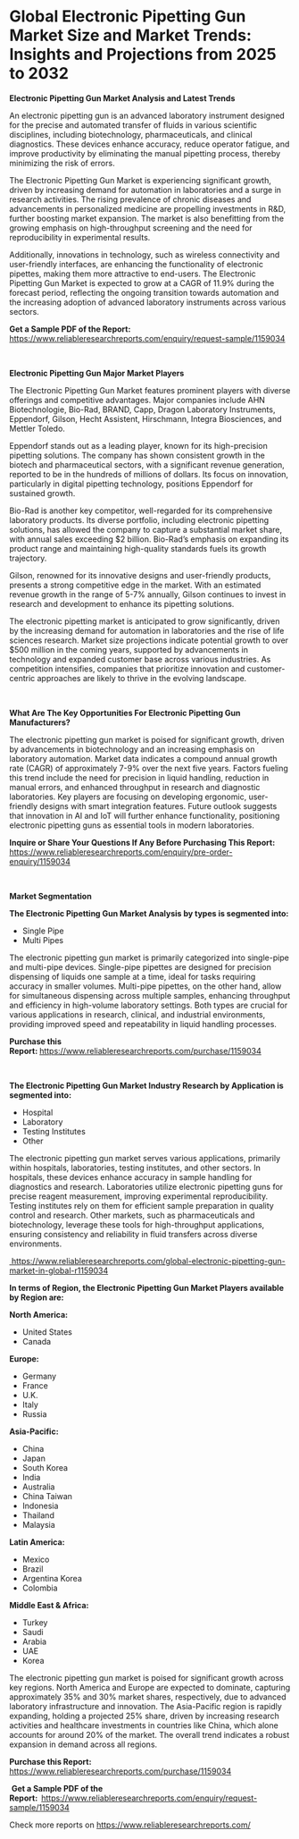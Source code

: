 <p><h1>Global Electronic Pipetting Gun Market Size and Market Trends: Insights and Projections from 2025 to 2032</h1></p><p><strong>Electronic Pipetting Gun Market Analysis and Latest Trends</strong></p>
<p><p>An electronic pipetting gun is an advanced laboratory instrument designed for the precise and automated transfer of fluids in various scientific disciplines, including biotechnology, pharmaceuticals, and clinical diagnostics. These devices enhance accuracy, reduce operator fatigue, and improve productivity by eliminating the manual pipetting process, thereby minimizing the risk of errors.</p><p>The Electronic Pipetting Gun Market is experiencing significant growth, driven by increasing demand for automation in laboratories and a surge in research activities. The rising prevalence of chronic diseases and advancements in personalized medicine are propelling investments in R&D, further boosting market expansion. The market is also benefitting from the growing emphasis on high-throughput screening and the need for reproducibility in experimental results.</p><p>Additionally, innovations in technology, such as wireless connectivity and user-friendly interfaces, are enhancing the functionality of electronic pipettes, making them more attractive to end-users. The Electronic Pipetting Gun Market is expected to grow at a CAGR of 11.9% during the forecast period, reflecting the ongoing transition towards automation and the increasing adoption of advanced laboratory instruments across various sectors.</p></p>
<p><strong>Get a Sample PDF of the Report:&nbsp;</strong> <a href="https://www.reliableresearchreports.com/enquiry/request-sample/1159034?utm_campaign=2230&utm_medium=2&utm_source=Github&utm_content=ia&utm_term=22032025&utm_id=electronic-pipetting-gun">https://www.reliableresearchreports.com/enquiry/request-sample/1159034</a></p>
<p>&nbsp;</p>
<p><strong>Electronic Pipetting Gun Major Market Players</strong></p>
<p><p>The Electronic Pipetting Gun Market features prominent players with diverse offerings and competitive advantages. Major companies include AHN Biotechnologie, Bio-Rad, BRAND, Capp, Dragon Laboratory Instruments, Eppendorf, Gilson, Hecht Assistent, Hirschmann, Integra Biosciences, and Mettler Toledo.</p><p>Eppendorf stands out as a leading player, known for its high-precision pipetting solutions. The company has shown consistent growth in the biotech and pharmaceutical sectors, with a significant revenue generation, reported to be in the hundreds of millions of dollars. Its focus on innovation, particularly in digital pipetting technology, positions Eppendorf for sustained growth.</p><p>Bio-Rad is another key competitor, well-regarded for its comprehensive laboratory products. Its diverse portfolio, including electronic pipetting solutions, has allowed the company to capture a substantial market share, with annual sales exceeding $2 billion. Bio-Rad’s emphasis on expanding its product range and maintaining high-quality standards fuels its growth trajectory.</p><p>Gilson, renowned for its innovative designs and user-friendly products, presents a strong competitive edge in the market. With an estimated revenue growth in the range of 5-7% annually, Gilson continues to invest in research and development to enhance its pipetting solutions.</p><p>The electronic pipetting market is anticipated to grow significantly, driven by the increasing demand for automation in laboratories and the rise of life sciences research. Market size projections indicate potential growth to over $500 million in the coming years, supported by advancements in technology and expanded customer base across various industries. As competition intensifies, companies that prioritize innovation and customer-centric approaches are likely to thrive in the evolving landscape.</p></p>
<p>&nbsp;</p>
<p><strong>What Are The Key Opportunities For Electronic Pipetting Gun Manufacturers?</strong></p>
<p><p>The electronic pipetting gun market is poised for significant growth, driven by advancements in biotechnology and an increasing emphasis on laboratory automation. Market data indicates a compound annual growth rate (CAGR) of approximately 7-9% over the next five years. Factors fueling this trend include the need for precision in liquid handling, reduction in manual errors, and enhanced throughput in research and diagnostic laboratories. Key players are focusing on developing ergonomic, user-friendly designs with smart integration features. Future outlook suggests that innovation in AI and IoT will further enhance functionality, positioning electronic pipetting guns as essential tools in modern laboratories.</p></p>
<p><strong>Inquire or Share Your Questions If Any Before Purchasing This Report:</strong> <a href="https://www.reliableresearchreports.com/enquiry/pre-order-enquiry/1159034?utm_campaign=2230&utm_medium=2&utm_source=Github&utm_content=ia&utm_term=22032025&utm_id=electronic-pipetting-gun">https://www.reliableresearchreports.com/enquiry/pre-order-enquiry/1159034</a></p>
<p>&nbsp;</p>
<p><strong>Market Segmentation</strong></p>
<p><strong>The Electronic Pipetting Gun Market Analysis by types is segmented into:</strong></p>
<p><ul><li>Single Pipe</li><li>Multi Pipes</li></ul></p>
<p><p>The electronic pipetting gun market is primarily categorized into single-pipe and multi-pipe devices. Single-pipe pipettes are designed for precision dispensing of liquids one sample at a time, ideal for tasks requiring accuracy in smaller volumes. Multi-pipe pipettes, on the other hand, allow for simultaneous dispensing across multiple samples, enhancing throughput and efficiency in high-volume laboratory settings. Both types are crucial for various applications in research, clinical, and industrial environments, providing improved speed and repeatability in liquid handling processes.</p></p>
<p><strong>Purchase this Report:&nbsp;</strong><a href="https://www.reliableresearchreports.com/purchase/1159034?utm_campaign=2230&utm_medium=2&utm_source=Github&utm_content=ia&utm_term=22032025&utm_id=electronic-pipetting-gun">https://www.reliableresearchreports.com/purchase/1159034</a></p>
<p>&nbsp;</p>
<p><strong>The Electronic Pipetting Gun Market Industry Research by Application is segmented into:</strong></p>
<p><ul><li>Hospital</li><li>Laboratory</li><li>Testing Institutes</li><li>Other</li></ul></p>
<p><p>The electronic pipetting gun market serves various applications, primarily within hospitals, laboratories, testing institutes, and other sectors. In hospitals, these devices enhance accuracy in sample handling for diagnostics and research. Laboratories utilize electronic pipetting guns for precise reagent measurement, improving experimental reproducibility. Testing institutes rely on them for efficient sample preparation in quality control and research. Other markets, such as pharmaceuticals and biotechnology, leverage these tools for high-throughput applications, ensuring consistency and reliability in fluid transfers across diverse environments.</p></p>
<p><a href="https://www.reliableresearchreports.com/global-electronic-pipetting-gun-market-in-global-r1159034?utm_campaign=2230&utm_medium=2&utm_source=Github&utm_content=ia&utm_term=22032025&utm_id=electronic-pipetting-gun">&nbsp;https://www.reliableresearchreports.com/global-electronic-pipetting-gun-market-in-global-r1159034</a></p>
<p><strong>In terms of Region, the Electronic Pipetting Gun Market Players available by Region are:</strong></p>
<p>
    <p> <strong> North America: </strong>
        <ul>
            <li>United States</li>
            <li>Canada</li>
        </ul>
        </p> 
    <p> <strong> Europe: </strong>
        <ul>
            <li>Germany</li>
            <li>France</li>
            <li>U.K.</li>
            <li>Italy</li>
            <li>Russia</li>
        </ul>
        </p> 
    <p> <strong> Asia-Pacific: </strong>
        <ul>
            <li>China</li>
            <li>Japan</li>
            <li>South Korea</li>
            <li>India</li>
            <li>Australia</li>
            <li>China Taiwan</li>
            <li>Indonesia</li>
            <li>Thailand</li>
            <li>Malaysia</li>
        </ul>
        </p> 
    <p> <strong> Latin America: </strong>
        <ul>
            <li>Mexico</li>
            <li>Brazil</li>
            <li>Argentina Korea</li>
            <li>Colombia</li>
        </ul>
        </p> 
    <p> <strong> Middle East & Africa: </strong>
        <ul>
            <li>Turkey</li>
            <li>Saudi</li>
            <li>Arabia</li>
            <li>UAE</li>
            <li>Korea</li>
        </ul>
    </p>
    </p>
<p><p>The electronic pipetting gun market is poised for significant growth across key regions. North America and Europe are expected to dominate, capturing approximately 35% and 30% market shares, respectively, due to advanced laboratory infrastructure and innovation. The Asia-Pacific region is rapidly expanding, holding a projected 25% share, driven by increasing research activities and healthcare investments in countries like China, which alone accounts for around 20% of the market. The overall trend indicates a robust expansion in demand across all regions.</p></p>
<p><strong>Purchase this Report: </strong><a href="https://www.reliableresearchreports.com/purchase/1159034?utm_campaign=2230&utm_medium=2&utm_source=Github&utm_content=ia&utm_term=22032025&utm_id=electronic-pipetting-gun">https://www.reliableresearchreports.com/purchase/1159034</a></p>
<p>&nbsp;<strong>Get a Sample PDF of the Report:&nbsp;&nbsp;</strong><a href="https://www.reliableresearchreports.com/enquiry/request-sample/1159034?utm_campaign=2230&utm_medium=2&utm_source=Github&utm_content=ia&utm_term=22032025&utm_id=electronic-pipetting-gun">https://www.reliableresearchreports.com/enquiry/request-sample/1159034</a></p>
<p><strong></strong></p>
<p>Check more reports on <a href="https://www.reliableresearchreports.com/?utm_campaign=2230&utm_medium=2&utm_source=Github&utm_content=ia&utm_term=22032025&utm_id=electronic-pipetting-gun">https://www.reliableresearchreports.com/</a></p>